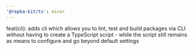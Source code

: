 ```yaml
---
'@repka-kit/ts': minor
---
```


feat(cli): adds cli which allows you to lint, test and build packages via CLI without having to create a TypeScript script - while the script still remains as means to configure and go beyond default settings

